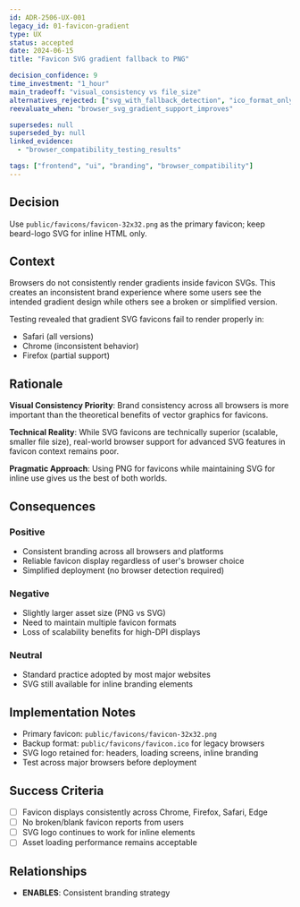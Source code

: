```yaml
---
id: ADR-2506-UX-001
legacy_id: 01-favicon-gradient
type: UX
status: accepted
date: 2024-06-15
title: "Favicon SVG gradient fallback to PNG"

decision_confidence: 9
time_investment: "1_hour"
main_tradeoff: "visual_consistency vs file_size"
alternatives_rejected: ["svg_with_fallback_detection", "ico_format_only"]
reevaluate_when: "browser_svg_gradient_support_improves"

supersedes: null
superseded_by: null
linked_evidence:
  - "browser_compatibility_testing_results"

tags: ["frontend", "ui", "branding", "browser_compatibility"]
---
```


## Decision

Use `public/favicons/favicon-32x32.png` as the primary favicon; keep beard-logo SVG for inline HTML only.

## Context

Browsers do not consistently render gradients inside favicon SVGs. This creates an inconsistent brand experience where some users see the intended gradient design while others see a broken or simplified version.

Testing revealed that gradient SVG favicons fail to render properly in:
- Safari (all versions)
- Chrome (inconsistent behavior)
- Firefox (partial support)

## Rationale

**Visual Consistency Priority**: Brand consistency across all browsers is more important than the theoretical benefits of vector graphics for favicons.

**Technical Reality**: While SVG favicons are technically superior (scalable, smaller file size), real-world browser support for advanced SVG features in favicon context remains poor.

**Pragmatic Approach**: Using PNG for favicons while maintaining SVG for inline use gives us the best of both worlds.

## Consequences

### Positive
- Consistent branding across all browsers and platforms
- Reliable favicon display regardless of user's browser choice
- Simplified deployment (no browser detection required)

### Negative  
- Slightly larger asset size (PNG vs SVG)
- Need to maintain multiple favicon formats
- Loss of scalability benefits for high-DPI displays

### Neutral
- Standard practice adopted by most major websites
- SVG still available for inline branding elements

## Implementation Notes

- Primary favicon: `public/favicons/favicon-32x32.png`
- Backup format: `public/favicons/favicon.ico` for legacy browsers
- SVG logo retained for: headers, loading screens, inline branding
- Test across major browsers before deployment

## Success Criteria

- [ ] Favicon displays consistently across Chrome, Firefox, Safari, Edge
- [ ] No broken/blank favicon reports from users
- [ ] SVG logo continues to work for inline elements
- [ ] Asset loading performance remains acceptable

## Relationships

- **ENABLES**: Consistent branding strategy
